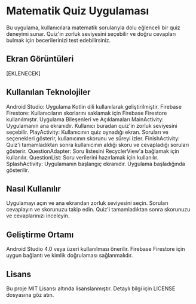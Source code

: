 # Matematik Quiz Uygulaması
Bu uygulama, kullanıcılara matematik sorularıyla dolu eğlenceli bir quiz deneyimi sunar. Quiz'in zorluk seviyesini seçebilir ve doğru cevapları bulmak için becerilerinizi test edebilirsiniz.

## Ekran Görüntüleri
[EKLENECEK]

## Kullanılan Teknolojiler
Android Studio: Uygulama Kotlin dili kullanılarak geliştirilmiştir.
Firebase Firestore: Kullanıcıların skorlarını saklamak için Firebase Firestore kullanılmıştır.
Uygulama Bileşenleri ve Açıklamaları
MainActivity: Uygulamanın ana ekranıdır. Kullanıcı buradan quiz'in zorluk seviyesini seçebilir.
PlayActivity: Kullanıcının quiz oynadığı ekran. Soruları ve seçenekleri gösterir, kullanıcının skorunu ve süreyi izler.
FinishActivity: Quiz'i tamamladıktan sonra kullanıcının aldığı skoru ve cevapladığı soruları gösterir.
QuestionAdapter: Soru listesini RecyclerView'a bağlamak için kullanılır.
QuestionList: Soru verilerini hazırlamak için kullanılır.
SplashActivity: Uygulamanın başlangıç ekranıdır. Uygulama başladığında gösterilir.

## Nasıl Kullanılır
Uygulamayı açın ve ana ekrandan zorluk seviyesini seçin.
Soruları cevaplayın ve skorunuzu takip edin.
Quiz'i tamamladıktan sonra skorunuzu ve cevaplarınızı inceleyin.

## Geliştirme Ortamı
Android Studio 4.0 veya üzeri kullanılması önerilir.
Firebase Firestore için uygun bağlantı ve kimlik doğrulaması sağlanmalıdır.


## Lisans
Bu proje MIT Lisansı altında lisanslanmıştır. Detaylı bilgi için LICENSE dosyasına göz atın.

